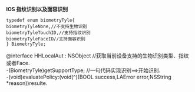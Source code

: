**IOS 指纹识别以及面容识别**

```
typedef enum biometryTyle{
biometryTyleNone,//不支持生物识别 
biometryTyleTouchID,//支持指纹识别 
biometryTyleFaceID//支持面容识别 
} BiometryTyle;
```
@interface HHLocalAut : NSObject //获取当前设备支持的生物识别类型、指纹或者Face.   
-(BiometryTyle)getSupportType; //一句代码实现识别==>开始识别.  
-(void)evaluatePolicy:(void(^)(BOOL success,LAError error,NSString *reason))resulte.  
